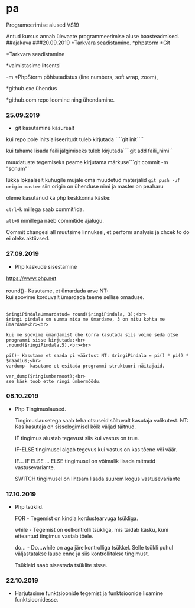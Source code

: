 
# pa
Programeerimise alused VS19

Antud kursus annab ülevaate programmeerimise aluse baasteadmised.
##ajakava
###20.09.2019
*Tarkvara seadistamine.
    *[phpstorm](https://www.jetbrains.com/phpstorm/?_ga=2.47472999.1146357588.1568957774-635464753.1568957774)
    *[Git](https://git-scm.com/download/win)
    
*Tarkvara seadistamine

*valmistasime litsentsi


-m
*PhpStorm põhiseadistus (line numbers, soft wrap, zoom),

*github.exe ühendus

*github.com repo loomine ning ühendamine.


### 25.09.2019
* git kasutamine käsurealt

kui repo pole initsialiseeritudt tuleb kirjutada ´´´´git init´´´´


kui tahame lisada faili jälgimiseks tuleb kirjutada````git add faili_nimi``

muudatuste tegemiseks peame kirjutama märkuse```git commit -m  "sonum"``

lükka lokaalselt kuhugile mujale oma muudetud materjalid ``git push -uf origin master``
siin origin on ühenduse nimi ja master on peaharu

oleme kasutanud ka php keskkonna käske:

``ctrl+k`` millega saab commit'ida.

``alt+9`` mmillega näeb commitide ajalugu.

Commit changesi all muutsime linnukesi, et perform analysis ja chcek to do ei oleks aktiivsed.

### 27.09.2019

* Php käskude sisestamine

 <a href="https://www.php.net">https://www.php.net</a><br><br>
    round()- Kasutame, et ümardada arve NT:<br>
    kui soovime korduvalt ümardada teeme sellise omaduse.<br><br>

    $ringiPindalaUmmardatud= round($ringiPindala, 3);<br>
    $ringi pindala on summa mida me ümardame, 3 on mitu kohta me ümardame<br><br>

    kui me soovime ümardamist ühe korra kasutada siis võime seda otse programmi sisse kirjutada:<br>
    .round($ringiPindala,5).<br><br>

    pi()- Kasutame et saada pi väärtust NT: $ringiPindala = pi() * pi() * $raadius;<br>
    vardump- kasutame et esitada programmi struktuuri näitajaid.

    var_dump($ringiumbermoot);<br>
    see käsk toob ette ringi ümbermõõdu.
### 08.10.2019

*   Php Tingimuslaused.

    Tingimuslausetega saab teha otsuseid sõltuvalt kasutaja valikutest. NT: Kas kasutaja on sisselogimisel kõik väljad täitnud.

    IF tingimus alustab tegevust siis kui vastus on true.
    
    IF-ELSE tingimusel algab tegevus kui vastus on kas tõene või väär.
    
    IF... IF ELSE ... ELSE tingimusel on võimalik lisada mitmeid vastusevariante.
    
    SWITCH tingimusel on lihtsam lisada suurem kogus vastusevariante
    
### 17.10.2019

*   Php tsüklid.

    FOR - Tegemist on kindla kordustearvuga tsükliga.
        
    while - Tegemist on eelkontrolli tsükliga, mis täidab käsku, kuni etteantud tingimus vastab tõele.

    do… - Do…while on aga järelkontrolliga tsükkel. Selle tsükli puhul väljastatakse lause enne ja siis kontrollitakse tingimust.
    
    Tsükleid saab sisestada tsüklite sisse.

### 22.10.2019

*   Harjutasime funktsioonide tegemist ja funktsioonide lisamine funktsioonidesse.

